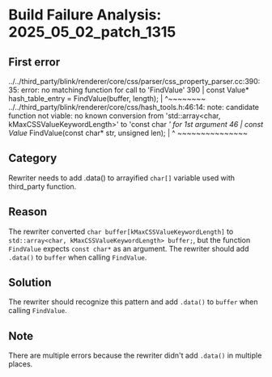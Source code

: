 # Build Failure Analysis: 2025_05_02_patch_1315

## First error

../../third_party/blink/renderer/core/css/parser/css_property_parser.cc:390:35: error: no matching function for call to 'FindValue'
  390 |   const Value* hash_table_entry = FindValue(buffer, length);
      |                                   ^~~~~~~~~
../../third_party/blink/renderer/core/css/hash_tools.h:46:14: note: candidate function not viable: no known conversion from 'std::array<char, kMaxCSSValueKeywordLength>' to 'const char *' for 1st argument
   46 | const Value* FindValue(const char* str, unsigned len);
      |              ^         ~~~~~~~~~~~~~~~

## Category
Rewriter needs to add .data() to arrayified `char[]` variable used with third_party function.

## Reason
The rewriter converted `char buffer[kMaxCSSValueKeywordLength]` to `std::array<char, kMaxCSSValueKeywordLength> buffer;`, but the function `FindValue` expects `const char*` as an argument. The rewriter should add `.data()` to `buffer` when calling `FindValue`.

## Solution
The rewriter should recognize this pattern and add `.data()` to `buffer` when calling `FindValue`.

## Note
There are multiple errors because the rewriter didn't add `.data()` in multiple places.